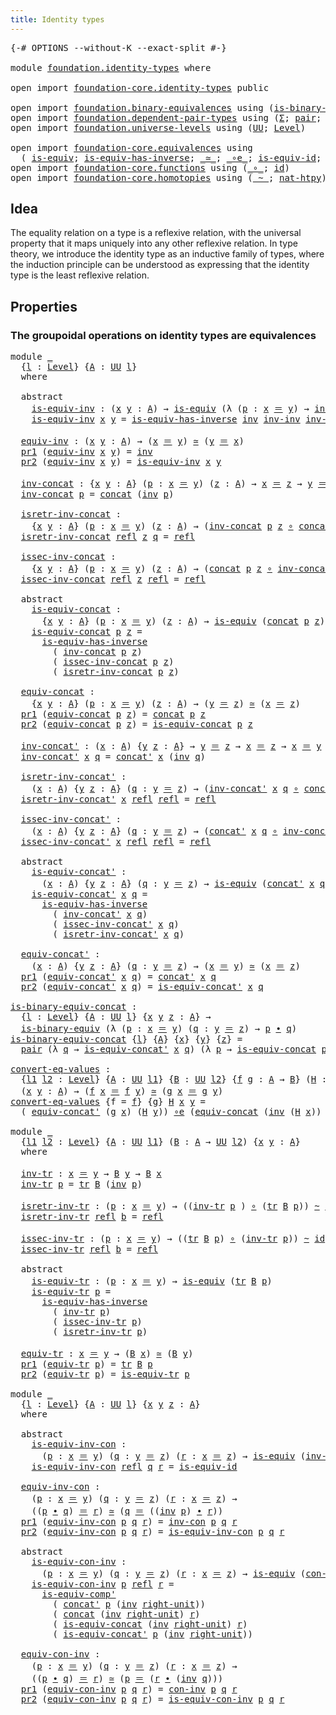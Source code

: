 ```yaml
---
title: Identity types
---
```


<pre class="Agda"><a id="40" class="Symbol">{-#</a> <a id="44" class="Keyword">OPTIONS</a> <a id="52" class="Pragma">--without-K</a> <a id="64" class="Pragma">--exact-split</a> <a id="78" class="Symbol">#-}</a>

<a id="83" class="Keyword">module</a> <a id="90" href="foundation.identity-types.html" class="Module">foundation.identity-types</a> <a id="116" class="Keyword">where</a>

<a id="123" class="Keyword">open</a> <a id="128" class="Keyword">import</a> <a id="135" href="foundation-core.identity-types.html" class="Module">foundation-core.identity-types</a> <a id="166" class="Keyword">public</a>

<a id="174" class="Keyword">open</a> <a id="179" class="Keyword">import</a> <a id="186" href="foundation.binary-equivalences.html" class="Module">foundation.binary-equivalences</a> <a id="217" class="Keyword">using</a> <a id="223" class="Symbol">(</a><a id="224" href="foundation.binary-equivalences.html#961" class="Function">is-binary-equiv</a><a id="239" class="Symbol">)</a>
<a id="241" class="Keyword">open</a> <a id="246" class="Keyword">import</a> <a id="253" href="foundation.dependent-pair-types.html" class="Module">foundation.dependent-pair-types</a> <a id="285" class="Keyword">using</a> <a id="291" class="Symbol">(</a><a id="292" href="foundation-core.dependent-pair-types.html#515" class="Record">Σ</a><a id="293" class="Symbol">;</a> <a id="295" href="foundation-core.dependent-pair-types.html#588" class="InductiveConstructor">pair</a><a id="299" class="Symbol">;</a> <a id="301" href="foundation-core.dependent-pair-types.html#605" class="Field">pr1</a><a id="304" class="Symbol">;</a> <a id="306" href="foundation-core.dependent-pair-types.html#617" class="Field">pr2</a><a id="309" class="Symbol">)</a>
<a id="311" class="Keyword">open</a> <a id="316" class="Keyword">import</a> <a id="323" href="foundation.universe-levels.html" class="Module">foundation.universe-levels</a> <a id="350" class="Keyword">using</a> <a id="356" class="Symbol">(</a><a id="357" href="foundation-core.universe-levels.html#235" class="Primitive">UU</a><a id="359" class="Symbol">;</a> <a id="361" href="Agda.Primitive.html#597" class="Postulate">Level</a><a id="366" class="Symbol">)</a>

<a id="369" class="Keyword">open</a> <a id="374" class="Keyword">import</a> <a id="381" href="foundation-core.equivalences.html" class="Module">foundation-core.equivalences</a> <a id="410" class="Keyword">using</a>
  <a id="418" class="Symbol">(</a> <a id="420" href="foundation-core.equivalences.html#1556" class="Function">is-equiv</a><a id="428" class="Symbol">;</a> <a id="430" href="foundation-core.equivalences.html#3013" class="Function">is-equiv-has-inverse</a><a id="450" class="Symbol">;</a> <a id="452" href="foundation-core.equivalences.html#1621" class="Function Operator">_≃_</a><a id="455" class="Symbol">;</a> <a id="457" href="foundation-core.equivalences.html#7869" class="Function Operator">_∘e_</a><a id="461" class="Symbol">;</a> <a id="463" href="foundation-core.equivalences.html#2323" class="Function">is-equiv-id</a><a id="474" class="Symbol">;</a> <a id="476" href="foundation-core.equivalences.html#7542" class="Function">is-equiv-comp&#39;</a><a id="490" class="Symbol">)</a>
<a id="492" class="Keyword">open</a> <a id="497" class="Keyword">import</a> <a id="504" href="foundation-core.functions.html" class="Module">foundation-core.functions</a> <a id="530" class="Keyword">using</a> <a id="536" class="Symbol">(</a><a id="537" href="foundation-core.functions.html#420" class="Function Operator">_∘_</a><a id="540" class="Symbol">;</a> <a id="542" href="foundation-core.functions.html#322" class="Function">id</a><a id="544" class="Symbol">)</a>
<a id="546" class="Keyword">open</a> <a id="551" class="Keyword">import</a> <a id="558" href="foundation-core.homotopies.html" class="Module">foundation-core.homotopies</a> <a id="585" class="Keyword">using</a> <a id="591" class="Symbol">(</a><a id="592" href="foundation-core.homotopies.html#1249" class="Function Operator">_~_</a><a id="595" class="Symbol">;</a> <a id="597" href="foundation-core.homotopies.html#4166" class="Function">nat-htpy</a><a id="605" class="Symbol">)</a>
</pre>
## Idea

The equality relation on a type is a reflexive relation, with the universal property that it maps uniquely into any other reflexive relation. In type theory, we introduce the identity type as an inductive family of types, where the induction principle can be understood as expressing that the identity type is the least reflexive relation.

## Properties

### The groupoidal operations on identity types are equivalences

<pre class="Agda"><a id="1051" class="Keyword">module</a> <a id="1058" href="foundation.identity-types.html#1058" class="Module">_</a>
  <a id="1062" class="Symbol">{</a><a id="1063" href="foundation.identity-types.html#1063" class="Bound">l</a> <a id="1065" class="Symbol">:</a> <a id="1067" href="Agda.Primitive.html#597" class="Postulate">Level</a><a id="1072" class="Symbol">}</a> <a id="1074" class="Symbol">{</a><a id="1075" href="foundation.identity-types.html#1075" class="Bound">A</a> <a id="1077" class="Symbol">:</a> <a id="1079" href="foundation-core.universe-levels.html#235" class="Primitive">UU</a> <a id="1082" href="foundation.identity-types.html#1063" class="Bound">l</a><a id="1083" class="Symbol">}</a>
  <a id="1087" class="Keyword">where</a>
  
  <a id="1098" class="Keyword">abstract</a>
    <a id="1111" href="foundation.identity-types.html#1111" class="Function">is-equiv-inv</a> <a id="1124" class="Symbol">:</a> <a id="1126" class="Symbol">(</a><a id="1127" href="foundation.identity-types.html#1127" class="Bound">x</a> <a id="1129" href="foundation.identity-types.html#1129" class="Bound">y</a> <a id="1131" class="Symbol">:</a> <a id="1133" href="foundation.identity-types.html#1075" class="Bound">A</a><a id="1134" class="Symbol">)</a> <a id="1136" class="Symbol">→</a> <a id="1138" href="foundation-core.equivalences.html#1556" class="Function">is-equiv</a> <a id="1147" class="Symbol">(λ</a> <a id="1150" class="Symbol">(</a><a id="1151" href="foundation.identity-types.html#1151" class="Bound">p</a> <a id="1153" class="Symbol">:</a> <a id="1155" href="foundation.identity-types.html#1127" class="Bound">x</a> <a id="1157" href="foundation-core.identity-types.html#1865" class="Function Operator">＝</a> <a id="1159" href="foundation.identity-types.html#1129" class="Bound">y</a><a id="1160" class="Symbol">)</a> <a id="1162" class="Symbol">→</a> <a id="1164" href="foundation-core.identity-types.html#2729" class="Function">inv</a> <a id="1168" href="foundation.identity-types.html#1151" class="Bound">p</a><a id="1169" class="Symbol">)</a>
    <a id="1175" href="foundation.identity-types.html#1111" class="Function">is-equiv-inv</a> <a id="1188" href="foundation.identity-types.html#1188" class="Bound">x</a> <a id="1190" href="foundation.identity-types.html#1190" class="Bound">y</a> <a id="1192" class="Symbol">=</a> <a id="1194" href="foundation-core.equivalences.html#3013" class="Function">is-equiv-has-inverse</a> <a id="1215" href="foundation-core.identity-types.html#2729" class="Function">inv</a> <a id="1219" href="foundation-core.identity-types.html#3332" class="Function">inv-inv</a> <a id="1227" href="foundation-core.identity-types.html#3332" class="Function">inv-inv</a>

  <a id="1238" href="foundation.identity-types.html#1238" class="Function">equiv-inv</a> <a id="1248" class="Symbol">:</a> <a id="1250" class="Symbol">(</a><a id="1251" href="foundation.identity-types.html#1251" class="Bound">x</a> <a id="1253" href="foundation.identity-types.html#1253" class="Bound">y</a> <a id="1255" class="Symbol">:</a> <a id="1257" href="foundation.identity-types.html#1075" class="Bound">A</a><a id="1258" class="Symbol">)</a> <a id="1260" class="Symbol">→</a> <a id="1262" class="Symbol">(</a><a id="1263" href="foundation.identity-types.html#1251" class="Bound">x</a> <a id="1265" href="foundation-core.identity-types.html#1865" class="Function Operator">＝</a> <a id="1267" href="foundation.identity-types.html#1253" class="Bound">y</a><a id="1268" class="Symbol">)</a> <a id="1270" href="foundation-core.equivalences.html#1621" class="Function Operator">≃</a> <a id="1272" class="Symbol">(</a><a id="1273" href="foundation.identity-types.html#1253" class="Bound">y</a> <a id="1275" href="foundation-core.identity-types.html#1865" class="Function Operator">＝</a> <a id="1277" href="foundation.identity-types.html#1251" class="Bound">x</a><a id="1278" class="Symbol">)</a>
  <a id="1282" href="foundation-core.dependent-pair-types.html#605" class="Field">pr1</a> <a id="1286" class="Symbol">(</a><a id="1287" href="foundation.identity-types.html#1238" class="Function">equiv-inv</a> <a id="1297" href="foundation.identity-types.html#1297" class="Bound">x</a> <a id="1299" href="foundation.identity-types.html#1299" class="Bound">y</a><a id="1300" class="Symbol">)</a> <a id="1302" class="Symbol">=</a> <a id="1304" href="foundation-core.identity-types.html#2729" class="Function">inv</a>
  <a id="1310" href="foundation-core.dependent-pair-types.html#617" class="Field">pr2</a> <a id="1314" class="Symbol">(</a><a id="1315" href="foundation.identity-types.html#1238" class="Function">equiv-inv</a> <a id="1325" href="foundation.identity-types.html#1325" class="Bound">x</a> <a id="1327" href="foundation.identity-types.html#1327" class="Bound">y</a><a id="1328" class="Symbol">)</a> <a id="1330" class="Symbol">=</a> <a id="1332" href="foundation.identity-types.html#1111" class="Function">is-equiv-inv</a> <a id="1345" href="foundation.identity-types.html#1325" class="Bound">x</a> <a id="1347" href="foundation.identity-types.html#1327" class="Bound">y</a>

  <a id="1352" href="foundation.identity-types.html#1352" class="Function">inv-concat</a> <a id="1363" class="Symbol">:</a> <a id="1365" class="Symbol">{</a><a id="1366" href="foundation.identity-types.html#1366" class="Bound">x</a> <a id="1368" href="foundation.identity-types.html#1368" class="Bound">y</a> <a id="1370" class="Symbol">:</a> <a id="1372" href="foundation.identity-types.html#1075" class="Bound">A</a><a id="1373" class="Symbol">}</a> <a id="1375" class="Symbol">(</a><a id="1376" href="foundation.identity-types.html#1376" class="Bound">p</a> <a id="1378" class="Symbol">:</a> <a id="1380" href="foundation.identity-types.html#1366" class="Bound">x</a> <a id="1382" href="foundation-core.identity-types.html#1865" class="Function Operator">＝</a> <a id="1384" href="foundation.identity-types.html#1368" class="Bound">y</a><a id="1385" class="Symbol">)</a> <a id="1387" class="Symbol">(</a><a id="1388" href="foundation.identity-types.html#1388" class="Bound">z</a> <a id="1390" class="Symbol">:</a> <a id="1392" href="foundation.identity-types.html#1075" class="Bound">A</a><a id="1393" class="Symbol">)</a> <a id="1395" class="Symbol">→</a> <a id="1397" href="foundation.identity-types.html#1366" class="Bound">x</a> <a id="1399" href="foundation-core.identity-types.html#1865" class="Function Operator">＝</a> <a id="1401" href="foundation.identity-types.html#1388" class="Bound">z</a> <a id="1403" class="Symbol">→</a> <a id="1405" href="foundation.identity-types.html#1368" class="Bound">y</a> <a id="1407" href="foundation-core.identity-types.html#1865" class="Function Operator">＝</a> <a id="1409" href="foundation.identity-types.html#1388" class="Bound">z</a>
  <a id="1413" href="foundation.identity-types.html#1352" class="Function">inv-concat</a> <a id="1424" href="foundation.identity-types.html#1424" class="Bound">p</a> <a id="1426" class="Symbol">=</a> <a id="1428" href="foundation-core.identity-types.html#2485" class="Function">concat</a> <a id="1435" class="Symbol">(</a><a id="1436" href="foundation-core.identity-types.html#2729" class="Function">inv</a> <a id="1440" href="foundation.identity-types.html#1424" class="Bound">p</a><a id="1441" class="Symbol">)</a>

  <a id="1446" href="foundation.identity-types.html#1446" class="Function">isretr-inv-concat</a> <a id="1464" class="Symbol">:</a>
    <a id="1470" class="Symbol">{</a><a id="1471" href="foundation.identity-types.html#1471" class="Bound">x</a> <a id="1473" href="foundation.identity-types.html#1473" class="Bound">y</a> <a id="1475" class="Symbol">:</a> <a id="1477" href="foundation.identity-types.html#1075" class="Bound">A</a><a id="1478" class="Symbol">}</a> <a id="1480" class="Symbol">(</a><a id="1481" href="foundation.identity-types.html#1481" class="Bound">p</a> <a id="1483" class="Symbol">:</a> <a id="1485" href="foundation.identity-types.html#1471" class="Bound">x</a> <a id="1487" href="foundation-core.identity-types.html#1865" class="Function Operator">＝</a> <a id="1489" href="foundation.identity-types.html#1473" class="Bound">y</a><a id="1490" class="Symbol">)</a> <a id="1492" class="Symbol">(</a><a id="1493" href="foundation.identity-types.html#1493" class="Bound">z</a> <a id="1495" class="Symbol">:</a> <a id="1497" href="foundation.identity-types.html#1075" class="Bound">A</a><a id="1498" class="Symbol">)</a> <a id="1500" class="Symbol">→</a> <a id="1502" class="Symbol">(</a><a id="1503" href="foundation.identity-types.html#1352" class="Function">inv-concat</a> <a id="1514" href="foundation.identity-types.html#1481" class="Bound">p</a> <a id="1516" href="foundation.identity-types.html#1493" class="Bound">z</a> <a id="1518" href="foundation-core.functions.html#420" class="Function Operator">∘</a> <a id="1520" href="foundation-core.identity-types.html#2485" class="Function">concat</a> <a id="1527" href="foundation.identity-types.html#1481" class="Bound">p</a> <a id="1529" href="foundation.identity-types.html#1493" class="Bound">z</a><a id="1530" class="Symbol">)</a> <a id="1532" href="foundation-core.homotopies.html#1249" class="Function Operator">~</a> <a id="1534" href="foundation-core.functions.html#322" class="Function">id</a>
  <a id="1539" href="foundation.identity-types.html#1446" class="Function">isretr-inv-concat</a> <a id="1557" href="foundation-core.identity-types.html#1820" class="InductiveConstructor">refl</a> <a id="1562" href="foundation.identity-types.html#1562" class="Bound">z</a> <a id="1564" href="foundation.identity-types.html#1564" class="Bound">q</a> <a id="1566" class="Symbol">=</a> <a id="1568" href="foundation-core.identity-types.html#1820" class="InductiveConstructor">refl</a>

  <a id="1576" href="foundation.identity-types.html#1576" class="Function">issec-inv-concat</a> <a id="1593" class="Symbol">:</a>
    <a id="1599" class="Symbol">{</a><a id="1600" href="foundation.identity-types.html#1600" class="Bound">x</a> <a id="1602" href="foundation.identity-types.html#1602" class="Bound">y</a> <a id="1604" class="Symbol">:</a> <a id="1606" href="foundation.identity-types.html#1075" class="Bound">A</a><a id="1607" class="Symbol">}</a> <a id="1609" class="Symbol">(</a><a id="1610" href="foundation.identity-types.html#1610" class="Bound">p</a> <a id="1612" class="Symbol">:</a> <a id="1614" href="foundation.identity-types.html#1600" class="Bound">x</a> <a id="1616" href="foundation-core.identity-types.html#1865" class="Function Operator">＝</a> <a id="1618" href="foundation.identity-types.html#1602" class="Bound">y</a><a id="1619" class="Symbol">)</a> <a id="1621" class="Symbol">(</a><a id="1622" href="foundation.identity-types.html#1622" class="Bound">z</a> <a id="1624" class="Symbol">:</a> <a id="1626" href="foundation.identity-types.html#1075" class="Bound">A</a><a id="1627" class="Symbol">)</a> <a id="1629" class="Symbol">→</a> <a id="1631" class="Symbol">(</a><a id="1632" href="foundation-core.identity-types.html#2485" class="Function">concat</a> <a id="1639" href="foundation.identity-types.html#1610" class="Bound">p</a> <a id="1641" href="foundation.identity-types.html#1622" class="Bound">z</a> <a id="1643" href="foundation-core.functions.html#420" class="Function Operator">∘</a> <a id="1645" href="foundation.identity-types.html#1352" class="Function">inv-concat</a> <a id="1656" href="foundation.identity-types.html#1610" class="Bound">p</a> <a id="1658" href="foundation.identity-types.html#1622" class="Bound">z</a><a id="1659" class="Symbol">)</a> <a id="1661" href="foundation-core.homotopies.html#1249" class="Function Operator">~</a> <a id="1663" href="foundation-core.functions.html#322" class="Function">id</a>
  <a id="1668" href="foundation.identity-types.html#1576" class="Function">issec-inv-concat</a> <a id="1685" href="foundation-core.identity-types.html#1820" class="InductiveConstructor">refl</a> <a id="1690" href="foundation.identity-types.html#1690" class="Bound">z</a> <a id="1692" href="foundation-core.identity-types.html#1820" class="InductiveConstructor">refl</a> <a id="1697" class="Symbol">=</a> <a id="1699" href="foundation-core.identity-types.html#1820" class="InductiveConstructor">refl</a>

  <a id="1707" class="Keyword">abstract</a>
    <a id="1720" href="foundation.identity-types.html#1720" class="Function">is-equiv-concat</a> <a id="1736" class="Symbol">:</a>
      <a id="1744" class="Symbol">{</a><a id="1745" href="foundation.identity-types.html#1745" class="Bound">x</a> <a id="1747" href="foundation.identity-types.html#1747" class="Bound">y</a> <a id="1749" class="Symbol">:</a> <a id="1751" href="foundation.identity-types.html#1075" class="Bound">A</a><a id="1752" class="Symbol">}</a> <a id="1754" class="Symbol">(</a><a id="1755" href="foundation.identity-types.html#1755" class="Bound">p</a> <a id="1757" class="Symbol">:</a> <a id="1759" href="foundation.identity-types.html#1745" class="Bound">x</a> <a id="1761" href="foundation-core.identity-types.html#1865" class="Function Operator">＝</a> <a id="1763" href="foundation.identity-types.html#1747" class="Bound">y</a><a id="1764" class="Symbol">)</a> <a id="1766" class="Symbol">(</a><a id="1767" href="foundation.identity-types.html#1767" class="Bound">z</a> <a id="1769" class="Symbol">:</a> <a id="1771" href="foundation.identity-types.html#1075" class="Bound">A</a><a id="1772" class="Symbol">)</a> <a id="1774" class="Symbol">→</a> <a id="1776" href="foundation-core.equivalences.html#1556" class="Function">is-equiv</a> <a id="1785" class="Symbol">(</a><a id="1786" href="foundation-core.identity-types.html#2485" class="Function">concat</a> <a id="1793" href="foundation.identity-types.html#1755" class="Bound">p</a> <a id="1795" href="foundation.identity-types.html#1767" class="Bound">z</a><a id="1796" class="Symbol">)</a>
    <a id="1802" href="foundation.identity-types.html#1720" class="Function">is-equiv-concat</a> <a id="1818" href="foundation.identity-types.html#1818" class="Bound">p</a> <a id="1820" href="foundation.identity-types.html#1820" class="Bound">z</a> <a id="1822" class="Symbol">=</a>
      <a id="1830" href="foundation-core.equivalences.html#3013" class="Function">is-equiv-has-inverse</a>
        <a id="1859" class="Symbol">(</a> <a id="1861" href="foundation.identity-types.html#1352" class="Function">inv-concat</a> <a id="1872" href="foundation.identity-types.html#1818" class="Bound">p</a> <a id="1874" href="foundation.identity-types.html#1820" class="Bound">z</a><a id="1875" class="Symbol">)</a>
        <a id="1885" class="Symbol">(</a> <a id="1887" href="foundation.identity-types.html#1576" class="Function">issec-inv-concat</a> <a id="1904" href="foundation.identity-types.html#1818" class="Bound">p</a> <a id="1906" href="foundation.identity-types.html#1820" class="Bound">z</a><a id="1907" class="Symbol">)</a>
        <a id="1917" class="Symbol">(</a> <a id="1919" href="foundation.identity-types.html#1446" class="Function">isretr-inv-concat</a> <a id="1937" href="foundation.identity-types.html#1818" class="Bound">p</a> <a id="1939" href="foundation.identity-types.html#1820" class="Bound">z</a><a id="1940" class="Symbol">)</a>

  <a id="1945" href="foundation.identity-types.html#1945" class="Function">equiv-concat</a> <a id="1958" class="Symbol">:</a>
    <a id="1964" class="Symbol">{</a><a id="1965" href="foundation.identity-types.html#1965" class="Bound">x</a> <a id="1967" href="foundation.identity-types.html#1967" class="Bound">y</a> <a id="1969" class="Symbol">:</a> <a id="1971" href="foundation.identity-types.html#1075" class="Bound">A</a><a id="1972" class="Symbol">}</a> <a id="1974" class="Symbol">(</a><a id="1975" href="foundation.identity-types.html#1975" class="Bound">p</a> <a id="1977" class="Symbol">:</a> <a id="1979" href="foundation.identity-types.html#1965" class="Bound">x</a> <a id="1981" href="foundation-core.identity-types.html#1865" class="Function Operator">＝</a> <a id="1983" href="foundation.identity-types.html#1967" class="Bound">y</a><a id="1984" class="Symbol">)</a> <a id="1986" class="Symbol">(</a><a id="1987" href="foundation.identity-types.html#1987" class="Bound">z</a> <a id="1989" class="Symbol">:</a> <a id="1991" href="foundation.identity-types.html#1075" class="Bound">A</a><a id="1992" class="Symbol">)</a> <a id="1994" class="Symbol">→</a> <a id="1996" class="Symbol">(</a><a id="1997" href="foundation.identity-types.html#1967" class="Bound">y</a> <a id="1999" href="foundation-core.identity-types.html#1865" class="Function Operator">＝</a> <a id="2001" href="foundation.identity-types.html#1987" class="Bound">z</a><a id="2002" class="Symbol">)</a> <a id="2004" href="foundation-core.equivalences.html#1621" class="Function Operator">≃</a> <a id="2006" class="Symbol">(</a><a id="2007" href="foundation.identity-types.html#1965" class="Bound">x</a> <a id="2009" href="foundation-core.identity-types.html#1865" class="Function Operator">＝</a> <a id="2011" href="foundation.identity-types.html#1987" class="Bound">z</a><a id="2012" class="Symbol">)</a>
  <a id="2016" href="foundation-core.dependent-pair-types.html#605" class="Field">pr1</a> <a id="2020" class="Symbol">(</a><a id="2021" href="foundation.identity-types.html#1945" class="Function">equiv-concat</a> <a id="2034" href="foundation.identity-types.html#2034" class="Bound">p</a> <a id="2036" href="foundation.identity-types.html#2036" class="Bound">z</a><a id="2037" class="Symbol">)</a> <a id="2039" class="Symbol">=</a> <a id="2041" href="foundation-core.identity-types.html#2485" class="Function">concat</a> <a id="2048" href="foundation.identity-types.html#2034" class="Bound">p</a> <a id="2050" href="foundation.identity-types.html#2036" class="Bound">z</a>
  <a id="2054" href="foundation-core.dependent-pair-types.html#617" class="Field">pr2</a> <a id="2058" class="Symbol">(</a><a id="2059" href="foundation.identity-types.html#1945" class="Function">equiv-concat</a> <a id="2072" href="foundation.identity-types.html#2072" class="Bound">p</a> <a id="2074" href="foundation.identity-types.html#2074" class="Bound">z</a><a id="2075" class="Symbol">)</a> <a id="2077" class="Symbol">=</a> <a id="2079" href="foundation.identity-types.html#1720" class="Function">is-equiv-concat</a> <a id="2095" href="foundation.identity-types.html#2072" class="Bound">p</a> <a id="2097" href="foundation.identity-types.html#2074" class="Bound">z</a>
  
  <a id="2104" href="foundation.identity-types.html#2104" class="Function">inv-concat&#39;</a> <a id="2116" class="Symbol">:</a> <a id="2118" class="Symbol">(</a><a id="2119" href="foundation.identity-types.html#2119" class="Bound">x</a> <a id="2121" class="Symbol">:</a> <a id="2123" href="foundation.identity-types.html#1075" class="Bound">A</a><a id="2124" class="Symbol">)</a> <a id="2126" class="Symbol">{</a><a id="2127" href="foundation.identity-types.html#2127" class="Bound">y</a> <a id="2129" href="foundation.identity-types.html#2129" class="Bound">z</a> <a id="2131" class="Symbol">:</a> <a id="2133" href="foundation.identity-types.html#1075" class="Bound">A</a><a id="2134" class="Symbol">}</a> <a id="2136" class="Symbol">→</a> <a id="2138" href="foundation.identity-types.html#2127" class="Bound">y</a> <a id="2140" href="foundation-core.identity-types.html#1865" class="Function Operator">＝</a> <a id="2142" href="foundation.identity-types.html#2129" class="Bound">z</a> <a id="2144" class="Symbol">→</a> <a id="2146" href="foundation.identity-types.html#2119" class="Bound">x</a> <a id="2148" href="foundation-core.identity-types.html#1865" class="Function Operator">＝</a> <a id="2150" href="foundation.identity-types.html#2129" class="Bound">z</a> <a id="2152" class="Symbol">→</a> <a id="2154" href="foundation.identity-types.html#2119" class="Bound">x</a> <a id="2156" href="foundation-core.identity-types.html#1865" class="Function Operator">＝</a> <a id="2158" href="foundation.identity-types.html#2127" class="Bound">y</a>
  <a id="2162" href="foundation.identity-types.html#2104" class="Function">inv-concat&#39;</a> <a id="2174" href="foundation.identity-types.html#2174" class="Bound">x</a> <a id="2176" href="foundation.identity-types.html#2176" class="Bound">q</a> <a id="2178" class="Symbol">=</a> <a id="2180" href="foundation-core.identity-types.html#2564" class="Function">concat&#39;</a> <a id="2188" href="foundation.identity-types.html#2174" class="Bound">x</a> <a id="2190" class="Symbol">(</a><a id="2191" href="foundation-core.identity-types.html#2729" class="Function">inv</a> <a id="2195" href="foundation.identity-types.html#2176" class="Bound">q</a><a id="2196" class="Symbol">)</a>

  <a id="2201" href="foundation.identity-types.html#2201" class="Function">isretr-inv-concat&#39;</a> <a id="2220" class="Symbol">:</a>
    <a id="2226" class="Symbol">(</a><a id="2227" href="foundation.identity-types.html#2227" class="Bound">x</a> <a id="2229" class="Symbol">:</a> <a id="2231" href="foundation.identity-types.html#1075" class="Bound">A</a><a id="2232" class="Symbol">)</a> <a id="2234" class="Symbol">{</a><a id="2235" href="foundation.identity-types.html#2235" class="Bound">y</a> <a id="2237" href="foundation.identity-types.html#2237" class="Bound">z</a> <a id="2239" class="Symbol">:</a> <a id="2241" href="foundation.identity-types.html#1075" class="Bound">A</a><a id="2242" class="Symbol">}</a> <a id="2244" class="Symbol">(</a><a id="2245" href="foundation.identity-types.html#2245" class="Bound">q</a> <a id="2247" class="Symbol">:</a> <a id="2249" href="foundation.identity-types.html#2235" class="Bound">y</a> <a id="2251" href="foundation-core.identity-types.html#1865" class="Function Operator">＝</a> <a id="2253" href="foundation.identity-types.html#2237" class="Bound">z</a><a id="2254" class="Symbol">)</a> <a id="2256" class="Symbol">→</a> <a id="2258" class="Symbol">(</a><a id="2259" href="foundation.identity-types.html#2104" class="Function">inv-concat&#39;</a> <a id="2271" href="foundation.identity-types.html#2227" class="Bound">x</a> <a id="2273" href="foundation.identity-types.html#2245" class="Bound">q</a> <a id="2275" href="foundation-core.functions.html#420" class="Function Operator">∘</a> <a id="2277" href="foundation-core.identity-types.html#2564" class="Function">concat&#39;</a> <a id="2285" href="foundation.identity-types.html#2227" class="Bound">x</a> <a id="2287" href="foundation.identity-types.html#2245" class="Bound">q</a><a id="2288" class="Symbol">)</a> <a id="2290" href="foundation-core.homotopies.html#1249" class="Function Operator">~</a> <a id="2292" href="foundation-core.functions.html#322" class="Function">id</a>
  <a id="2297" href="foundation.identity-types.html#2201" class="Function">isretr-inv-concat&#39;</a> <a id="2316" href="foundation.identity-types.html#2316" class="Bound">x</a> <a id="2318" href="foundation-core.identity-types.html#1820" class="InductiveConstructor">refl</a> <a id="2323" href="foundation-core.identity-types.html#1820" class="InductiveConstructor">refl</a> <a id="2328" class="Symbol">=</a> <a id="2330" href="foundation-core.identity-types.html#1820" class="InductiveConstructor">refl</a>

  <a id="2338" href="foundation.identity-types.html#2338" class="Function">issec-inv-concat&#39;</a> <a id="2356" class="Symbol">:</a>
    <a id="2362" class="Symbol">(</a><a id="2363" href="foundation.identity-types.html#2363" class="Bound">x</a> <a id="2365" class="Symbol">:</a> <a id="2367" href="foundation.identity-types.html#1075" class="Bound">A</a><a id="2368" class="Symbol">)</a> <a id="2370" class="Symbol">{</a><a id="2371" href="foundation.identity-types.html#2371" class="Bound">y</a> <a id="2373" href="foundation.identity-types.html#2373" class="Bound">z</a> <a id="2375" class="Symbol">:</a> <a id="2377" href="foundation.identity-types.html#1075" class="Bound">A</a><a id="2378" class="Symbol">}</a> <a id="2380" class="Symbol">(</a><a id="2381" href="foundation.identity-types.html#2381" class="Bound">q</a> <a id="2383" class="Symbol">:</a> <a id="2385" href="foundation.identity-types.html#2371" class="Bound">y</a> <a id="2387" href="foundation-core.identity-types.html#1865" class="Function Operator">＝</a> <a id="2389" href="foundation.identity-types.html#2373" class="Bound">z</a><a id="2390" class="Symbol">)</a> <a id="2392" class="Symbol">→</a> <a id="2394" class="Symbol">(</a><a id="2395" href="foundation-core.identity-types.html#2564" class="Function">concat&#39;</a> <a id="2403" href="foundation.identity-types.html#2363" class="Bound">x</a> <a id="2405" href="foundation.identity-types.html#2381" class="Bound">q</a> <a id="2407" href="foundation-core.functions.html#420" class="Function Operator">∘</a> <a id="2409" href="foundation.identity-types.html#2104" class="Function">inv-concat&#39;</a> <a id="2421" href="foundation.identity-types.html#2363" class="Bound">x</a> <a id="2423" href="foundation.identity-types.html#2381" class="Bound">q</a><a id="2424" class="Symbol">)</a> <a id="2426" href="foundation-core.homotopies.html#1249" class="Function Operator">~</a> <a id="2428" href="foundation-core.functions.html#322" class="Function">id</a>
  <a id="2433" href="foundation.identity-types.html#2338" class="Function">issec-inv-concat&#39;</a> <a id="2451" href="foundation.identity-types.html#2451" class="Bound">x</a> <a id="2453" href="foundation-core.identity-types.html#1820" class="InductiveConstructor">refl</a> <a id="2458" href="foundation-core.identity-types.html#1820" class="InductiveConstructor">refl</a> <a id="2463" class="Symbol">=</a> <a id="2465" href="foundation-core.identity-types.html#1820" class="InductiveConstructor">refl</a>

  <a id="2473" class="Keyword">abstract</a>
    <a id="2486" href="foundation.identity-types.html#2486" class="Function">is-equiv-concat&#39;</a> <a id="2503" class="Symbol">:</a>
      <a id="2511" class="Symbol">(</a><a id="2512" href="foundation.identity-types.html#2512" class="Bound">x</a> <a id="2514" class="Symbol">:</a> <a id="2516" href="foundation.identity-types.html#1075" class="Bound">A</a><a id="2517" class="Symbol">)</a> <a id="2519" class="Symbol">{</a><a id="2520" href="foundation.identity-types.html#2520" class="Bound">y</a> <a id="2522" href="foundation.identity-types.html#2522" class="Bound">z</a> <a id="2524" class="Symbol">:</a> <a id="2526" href="foundation.identity-types.html#1075" class="Bound">A</a><a id="2527" class="Symbol">}</a> <a id="2529" class="Symbol">(</a><a id="2530" href="foundation.identity-types.html#2530" class="Bound">q</a> <a id="2532" class="Symbol">:</a> <a id="2534" href="foundation.identity-types.html#2520" class="Bound">y</a> <a id="2536" href="foundation-core.identity-types.html#1865" class="Function Operator">＝</a> <a id="2538" href="foundation.identity-types.html#2522" class="Bound">z</a><a id="2539" class="Symbol">)</a> <a id="2541" class="Symbol">→</a> <a id="2543" href="foundation-core.equivalences.html#1556" class="Function">is-equiv</a> <a id="2552" class="Symbol">(</a><a id="2553" href="foundation-core.identity-types.html#2564" class="Function">concat&#39;</a> <a id="2561" href="foundation.identity-types.html#2512" class="Bound">x</a> <a id="2563" href="foundation.identity-types.html#2530" class="Bound">q</a><a id="2564" class="Symbol">)</a>
    <a id="2570" href="foundation.identity-types.html#2486" class="Function">is-equiv-concat&#39;</a> <a id="2587" href="foundation.identity-types.html#2587" class="Bound">x</a> <a id="2589" href="foundation.identity-types.html#2589" class="Bound">q</a> <a id="2591" class="Symbol">=</a>
      <a id="2599" href="foundation-core.equivalences.html#3013" class="Function">is-equiv-has-inverse</a>
        <a id="2628" class="Symbol">(</a> <a id="2630" href="foundation.identity-types.html#2104" class="Function">inv-concat&#39;</a> <a id="2642" href="foundation.identity-types.html#2587" class="Bound">x</a> <a id="2644" href="foundation.identity-types.html#2589" class="Bound">q</a><a id="2645" class="Symbol">)</a>
        <a id="2655" class="Symbol">(</a> <a id="2657" href="foundation.identity-types.html#2338" class="Function">issec-inv-concat&#39;</a> <a id="2675" href="foundation.identity-types.html#2587" class="Bound">x</a> <a id="2677" href="foundation.identity-types.html#2589" class="Bound">q</a><a id="2678" class="Symbol">)</a>
        <a id="2688" class="Symbol">(</a> <a id="2690" href="foundation.identity-types.html#2201" class="Function">isretr-inv-concat&#39;</a> <a id="2709" href="foundation.identity-types.html#2587" class="Bound">x</a> <a id="2711" href="foundation.identity-types.html#2589" class="Bound">q</a><a id="2712" class="Symbol">)</a>
  
  <a id="2719" href="foundation.identity-types.html#2719" class="Function">equiv-concat&#39;</a> <a id="2733" class="Symbol">:</a>
    <a id="2739" class="Symbol">(</a><a id="2740" href="foundation.identity-types.html#2740" class="Bound">x</a> <a id="2742" class="Symbol">:</a> <a id="2744" href="foundation.identity-types.html#1075" class="Bound">A</a><a id="2745" class="Symbol">)</a> <a id="2747" class="Symbol">{</a><a id="2748" href="foundation.identity-types.html#2748" class="Bound">y</a> <a id="2750" href="foundation.identity-types.html#2750" class="Bound">z</a> <a id="2752" class="Symbol">:</a> <a id="2754" href="foundation.identity-types.html#1075" class="Bound">A</a><a id="2755" class="Symbol">}</a> <a id="2757" class="Symbol">(</a><a id="2758" href="foundation.identity-types.html#2758" class="Bound">q</a> <a id="2760" class="Symbol">:</a> <a id="2762" href="foundation.identity-types.html#2748" class="Bound">y</a> <a id="2764" href="foundation-core.identity-types.html#1865" class="Function Operator">＝</a> <a id="2766" href="foundation.identity-types.html#2750" class="Bound">z</a><a id="2767" class="Symbol">)</a> <a id="2769" class="Symbol">→</a> <a id="2771" class="Symbol">(</a><a id="2772" href="foundation.identity-types.html#2740" class="Bound">x</a> <a id="2774" href="foundation-core.identity-types.html#1865" class="Function Operator">＝</a> <a id="2776" href="foundation.identity-types.html#2748" class="Bound">y</a><a id="2777" class="Symbol">)</a> <a id="2779" href="foundation-core.equivalences.html#1621" class="Function Operator">≃</a> <a id="2781" class="Symbol">(</a><a id="2782" href="foundation.identity-types.html#2740" class="Bound">x</a> <a id="2784" href="foundation-core.identity-types.html#1865" class="Function Operator">＝</a> <a id="2786" href="foundation.identity-types.html#2750" class="Bound">z</a><a id="2787" class="Symbol">)</a>
  <a id="2791" href="foundation-core.dependent-pair-types.html#605" class="Field">pr1</a> <a id="2795" class="Symbol">(</a><a id="2796" href="foundation.identity-types.html#2719" class="Function">equiv-concat&#39;</a> <a id="2810" href="foundation.identity-types.html#2810" class="Bound">x</a> <a id="2812" href="foundation.identity-types.html#2812" class="Bound">q</a><a id="2813" class="Symbol">)</a> <a id="2815" class="Symbol">=</a> <a id="2817" href="foundation-core.identity-types.html#2564" class="Function">concat&#39;</a> <a id="2825" href="foundation.identity-types.html#2810" class="Bound">x</a> <a id="2827" href="foundation.identity-types.html#2812" class="Bound">q</a>
  <a id="2831" href="foundation-core.dependent-pair-types.html#617" class="Field">pr2</a> <a id="2835" class="Symbol">(</a><a id="2836" href="foundation.identity-types.html#2719" class="Function">equiv-concat&#39;</a> <a id="2850" href="foundation.identity-types.html#2850" class="Bound">x</a> <a id="2852" href="foundation.identity-types.html#2852" class="Bound">q</a><a id="2853" class="Symbol">)</a> <a id="2855" class="Symbol">=</a> <a id="2857" href="foundation.identity-types.html#2486" class="Function">is-equiv-concat&#39;</a> <a id="2874" href="foundation.identity-types.html#2850" class="Bound">x</a> <a id="2876" href="foundation.identity-types.html#2852" class="Bound">q</a>

<a id="is-binary-equiv-concat"></a><a id="2879" href="foundation.identity-types.html#2879" class="Function">is-binary-equiv-concat</a> <a id="2902" class="Symbol">:</a>
  <a id="2906" class="Symbol">{</a><a id="2907" href="foundation.identity-types.html#2907" class="Bound">l</a> <a id="2909" class="Symbol">:</a> <a id="2911" href="Agda.Primitive.html#597" class="Postulate">Level</a><a id="2916" class="Symbol">}</a> <a id="2918" class="Symbol">{</a><a id="2919" href="foundation.identity-types.html#2919" class="Bound">A</a> <a id="2921" class="Symbol">:</a> <a id="2923" href="foundation-core.universe-levels.html#235" class="Primitive">UU</a> <a id="2926" href="foundation.identity-types.html#2907" class="Bound">l</a><a id="2927" class="Symbol">}</a> <a id="2929" class="Symbol">{</a><a id="2930" href="foundation.identity-types.html#2930" class="Bound">x</a> <a id="2932" href="foundation.identity-types.html#2932" class="Bound">y</a> <a id="2934" href="foundation.identity-types.html#2934" class="Bound">z</a> <a id="2936" class="Symbol">:</a> <a id="2938" href="foundation.identity-types.html#2919" class="Bound">A</a><a id="2939" class="Symbol">}</a> <a id="2941" class="Symbol">→</a>
  <a id="2945" href="foundation.binary-equivalences.html#961" class="Function">is-binary-equiv</a> <a id="2961" class="Symbol">(λ</a> <a id="2964" class="Symbol">(</a><a id="2965" href="foundation.identity-types.html#2965" class="Bound">p</a> <a id="2967" class="Symbol">:</a> <a id="2969" href="foundation.identity-types.html#2930" class="Bound">x</a> <a id="2971" href="foundation-core.identity-types.html#1865" class="Function Operator">＝</a> <a id="2973" href="foundation.identity-types.html#2932" class="Bound">y</a><a id="2974" class="Symbol">)</a> <a id="2976" class="Symbol">(</a><a id="2977" href="foundation.identity-types.html#2977" class="Bound">q</a> <a id="2979" class="Symbol">:</a> <a id="2981" href="foundation.identity-types.html#2932" class="Bound">y</a> <a id="2983" href="foundation-core.identity-types.html#1865" class="Function Operator">＝</a> <a id="2985" href="foundation.identity-types.html#2934" class="Bound">z</a><a id="2986" class="Symbol">)</a> <a id="2988" class="Symbol">→</a> <a id="2990" href="foundation.identity-types.html#2965" class="Bound">p</a> <a id="2992" href="foundation-core.identity-types.html#2425" class="Function Operator">∙</a> <a id="2994" href="foundation.identity-types.html#2977" class="Bound">q</a><a id="2995" class="Symbol">)</a>
<a id="2997" href="foundation.identity-types.html#2879" class="Function">is-binary-equiv-concat</a> <a id="3020" class="Symbol">{</a><a id="3021" href="foundation.identity-types.html#3021" class="Bound">l</a><a id="3022" class="Symbol">}</a> <a id="3024" class="Symbol">{</a><a id="3025" href="foundation.identity-types.html#3025" class="Bound">A</a><a id="3026" class="Symbol">}</a> <a id="3028" class="Symbol">{</a><a id="3029" href="foundation.identity-types.html#3029" class="Bound">x</a><a id="3030" class="Symbol">}</a> <a id="3032" class="Symbol">{</a><a id="3033" href="foundation.identity-types.html#3033" class="Bound">y</a><a id="3034" class="Symbol">}</a> <a id="3036" class="Symbol">{</a><a id="3037" href="foundation.identity-types.html#3037" class="Bound">z</a><a id="3038" class="Symbol">}</a> <a id="3040" class="Symbol">=</a>
  <a id="3044" href="foundation-core.dependent-pair-types.html#588" class="InductiveConstructor">pair</a> <a id="3049" class="Symbol">(λ</a> <a id="3052" href="foundation.identity-types.html#3052" class="Bound">q</a> <a id="3054" class="Symbol">→</a> <a id="3056" href="foundation.identity-types.html#2486" class="Function">is-equiv-concat&#39;</a> <a id="3073" href="foundation.identity-types.html#3029" class="Bound">x</a> <a id="3075" href="foundation.identity-types.html#3052" class="Bound">q</a><a id="3076" class="Symbol">)</a> <a id="3078" class="Symbol">(λ</a> <a id="3081" href="foundation.identity-types.html#3081" class="Bound">p</a> <a id="3083" class="Symbol">→</a> <a id="3085" href="foundation.identity-types.html#1720" class="Function">is-equiv-concat</a> <a id="3101" href="foundation.identity-types.html#3081" class="Bound">p</a> <a id="3103" href="foundation.identity-types.html#3037" class="Bound">z</a><a id="3104" class="Symbol">)</a>

<a id="convert-eq-values"></a><a id="3107" href="foundation.identity-types.html#3107" class="Function">convert-eq-values</a> <a id="3125" class="Symbol">:</a>
  <a id="3129" class="Symbol">{</a><a id="3130" href="foundation.identity-types.html#3130" class="Bound">l1</a> <a id="3133" href="foundation.identity-types.html#3133" class="Bound">l2</a> <a id="3136" class="Symbol">:</a> <a id="3138" href="Agda.Primitive.html#597" class="Postulate">Level</a><a id="3143" class="Symbol">}</a> <a id="3145" class="Symbol">{</a><a id="3146" href="foundation.identity-types.html#3146" class="Bound">A</a> <a id="3148" class="Symbol">:</a> <a id="3150" href="foundation-core.universe-levels.html#235" class="Primitive">UU</a> <a id="3153" href="foundation.identity-types.html#3130" class="Bound">l1</a><a id="3155" class="Symbol">}</a> <a id="3157" class="Symbol">{</a><a id="3158" href="foundation.identity-types.html#3158" class="Bound">B</a> <a id="3160" class="Symbol">:</a> <a id="3162" href="foundation-core.universe-levels.html#235" class="Primitive">UU</a> <a id="3165" href="foundation.identity-types.html#3133" class="Bound">l2</a><a id="3167" class="Symbol">}</a> <a id="3169" class="Symbol">{</a><a id="3170" href="foundation.identity-types.html#3170" class="Bound">f</a> <a id="3172" href="foundation.identity-types.html#3172" class="Bound">g</a> <a id="3174" class="Symbol">:</a> <a id="3176" href="foundation.identity-types.html#3146" class="Bound">A</a> <a id="3178" class="Symbol">→</a> <a id="3180" href="foundation.identity-types.html#3158" class="Bound">B</a><a id="3181" class="Symbol">}</a> <a id="3183" class="Symbol">(</a><a id="3184" href="foundation.identity-types.html#3184" class="Bound">H</a> <a id="3186" class="Symbol">:</a> <a id="3188" href="foundation.identity-types.html#3170" class="Bound">f</a> <a id="3190" href="foundation-core.homotopies.html#1249" class="Function Operator">~</a> <a id="3192" href="foundation.identity-types.html#3172" class="Bound">g</a><a id="3193" class="Symbol">)</a>
  <a id="3197" class="Symbol">(</a><a id="3198" href="foundation.identity-types.html#3198" class="Bound">x</a> <a id="3200" href="foundation.identity-types.html#3200" class="Bound">y</a> <a id="3202" class="Symbol">:</a> <a id="3204" href="foundation.identity-types.html#3146" class="Bound">A</a><a id="3205" class="Symbol">)</a> <a id="3207" class="Symbol">→</a> <a id="3209" class="Symbol">(</a><a id="3210" href="foundation.identity-types.html#3170" class="Bound">f</a> <a id="3212" href="foundation.identity-types.html#3198" class="Bound">x</a> <a id="3214" href="foundation-core.identity-types.html#1865" class="Function Operator">＝</a> <a id="3216" href="foundation.identity-types.html#3170" class="Bound">f</a> <a id="3218" href="foundation.identity-types.html#3200" class="Bound">y</a><a id="3219" class="Symbol">)</a> <a id="3221" href="foundation-core.equivalences.html#1621" class="Function Operator">≃</a> <a id="3223" class="Symbol">(</a><a id="3224" href="foundation.identity-types.html#3172" class="Bound">g</a> <a id="3226" href="foundation.identity-types.html#3198" class="Bound">x</a> <a id="3228" href="foundation-core.identity-types.html#1865" class="Function Operator">＝</a> <a id="3230" href="foundation.identity-types.html#3172" class="Bound">g</a> <a id="3232" href="foundation.identity-types.html#3200" class="Bound">y</a><a id="3233" class="Symbol">)</a>
<a id="3235" href="foundation.identity-types.html#3107" class="Function">convert-eq-values</a> <a id="3253" class="Symbol">{</a><a id="3254" class="Argument">f</a> <a id="3256" class="Symbol">=</a> <a id="3258" href="foundation.identity-types.html#3258" class="Bound">f</a><a id="3259" class="Symbol">}</a> <a id="3261" class="Symbol">{</a><a id="3262" href="foundation.identity-types.html#3262" class="Bound">g</a><a id="3263" class="Symbol">}</a> <a id="3265" href="foundation.identity-types.html#3265" class="Bound">H</a> <a id="3267" href="foundation.identity-types.html#3267" class="Bound">x</a> <a id="3269" href="foundation.identity-types.html#3269" class="Bound">y</a> <a id="3271" class="Symbol">=</a>
  <a id="3275" class="Symbol">(</a> <a id="3277" href="foundation.identity-types.html#2719" class="Function">equiv-concat&#39;</a> <a id="3291" class="Symbol">(</a><a id="3292" href="foundation.identity-types.html#3262" class="Bound">g</a> <a id="3294" href="foundation.identity-types.html#3267" class="Bound">x</a><a id="3295" class="Symbol">)</a> <a id="3297" class="Symbol">(</a><a id="3298" href="foundation.identity-types.html#3265" class="Bound">H</a> <a id="3300" href="foundation.identity-types.html#3269" class="Bound">y</a><a id="3301" class="Symbol">))</a> <a id="3304" href="foundation-core.equivalences.html#7869" class="Function Operator">∘e</a> <a id="3307" class="Symbol">(</a><a id="3308" href="foundation.identity-types.html#1945" class="Function">equiv-concat</a> <a id="3321" class="Symbol">(</a><a id="3322" href="foundation-core.identity-types.html#2729" class="Function">inv</a> <a id="3326" class="Symbol">(</a><a id="3327" href="foundation.identity-types.html#3265" class="Bound">H</a> <a id="3329" href="foundation.identity-types.html#3267" class="Bound">x</a><a id="3330" class="Symbol">))</a> <a id="3333" class="Symbol">(</a><a id="3334" href="foundation.identity-types.html#3258" class="Bound">f</a> <a id="3336" href="foundation.identity-types.html#3269" class="Bound">y</a><a id="3337" class="Symbol">))</a>

<a id="3341" class="Keyword">module</a> <a id="3348" href="foundation.identity-types.html#3348" class="Module">_</a>
  <a id="3352" class="Symbol">{</a><a id="3353" href="foundation.identity-types.html#3353" class="Bound">l1</a> <a id="3356" href="foundation.identity-types.html#3356" class="Bound">l2</a> <a id="3359" class="Symbol">:</a> <a id="3361" href="Agda.Primitive.html#597" class="Postulate">Level</a><a id="3366" class="Symbol">}</a> <a id="3368" class="Symbol">{</a><a id="3369" href="foundation.identity-types.html#3369" class="Bound">A</a> <a id="3371" class="Symbol">:</a> <a id="3373" href="foundation-core.universe-levels.html#235" class="Primitive">UU</a> <a id="3376" href="foundation.identity-types.html#3353" class="Bound">l1</a><a id="3378" class="Symbol">}</a> <a id="3380" class="Symbol">(</a><a id="3381" href="foundation.identity-types.html#3381" class="Bound">B</a> <a id="3383" class="Symbol">:</a> <a id="3385" href="foundation.identity-types.html#3369" class="Bound">A</a> <a id="3387" class="Symbol">→</a> <a id="3389" href="foundation-core.universe-levels.html#235" class="Primitive">UU</a> <a id="3392" href="foundation.identity-types.html#3356" class="Bound">l2</a><a id="3394" class="Symbol">)</a> <a id="3396" class="Symbol">{</a><a id="3397" href="foundation.identity-types.html#3397" class="Bound">x</a> <a id="3399" href="foundation.identity-types.html#3399" class="Bound">y</a> <a id="3401" class="Symbol">:</a> <a id="3403" href="foundation.identity-types.html#3369" class="Bound">A</a><a id="3404" class="Symbol">}</a>
  <a id="3408" class="Keyword">where</a>

  <a id="3417" href="foundation.identity-types.html#3417" class="Function">inv-tr</a> <a id="3424" class="Symbol">:</a> <a id="3426" href="foundation.identity-types.html#3397" class="Bound">x</a> <a id="3428" href="foundation-core.identity-types.html#1865" class="Function Operator">＝</a> <a id="3430" href="foundation.identity-types.html#3399" class="Bound">y</a> <a id="3432" class="Symbol">→</a> <a id="3434" href="foundation.identity-types.html#3381" class="Bound">B</a> <a id="3436" href="foundation.identity-types.html#3399" class="Bound">y</a> <a id="3438" class="Symbol">→</a> <a id="3440" href="foundation.identity-types.html#3381" class="Bound">B</a> <a id="3442" href="foundation.identity-types.html#3397" class="Bound">x</a>
  <a id="3446" href="foundation.identity-types.html#3417" class="Function">inv-tr</a> <a id="3453" href="foundation.identity-types.html#3453" class="Bound">p</a> <a id="3455" class="Symbol">=</a> <a id="3457" href="foundation-core.identity-types.html#5702" class="Function">tr</a> <a id="3460" href="foundation.identity-types.html#3381" class="Bound">B</a> <a id="3462" class="Symbol">(</a><a id="3463" href="foundation-core.identity-types.html#2729" class="Function">inv</a> <a id="3467" href="foundation.identity-types.html#3453" class="Bound">p</a><a id="3468" class="Symbol">)</a>

  <a id="3473" href="foundation.identity-types.html#3473" class="Function">isretr-inv-tr</a> <a id="3487" class="Symbol">:</a> <a id="3489" class="Symbol">(</a><a id="3490" href="foundation.identity-types.html#3490" class="Bound">p</a> <a id="3492" class="Symbol">:</a> <a id="3494" href="foundation.identity-types.html#3397" class="Bound">x</a> <a id="3496" href="foundation-core.identity-types.html#1865" class="Function Operator">＝</a> <a id="3498" href="foundation.identity-types.html#3399" class="Bound">y</a><a id="3499" class="Symbol">)</a> <a id="3501" class="Symbol">→</a> <a id="3503" class="Symbol">((</a><a id="3505" href="foundation.identity-types.html#3417" class="Function">inv-tr</a> <a id="3512" href="foundation.identity-types.html#3490" class="Bound">p</a> <a id="3514" class="Symbol">)</a> <a id="3516" href="foundation-core.functions.html#420" class="Function Operator">∘</a> <a id="3518" class="Symbol">(</a><a id="3519" href="foundation-core.identity-types.html#5702" class="Function">tr</a> <a id="3522" href="foundation.identity-types.html#3381" class="Bound">B</a> <a id="3524" href="foundation.identity-types.html#3490" class="Bound">p</a><a id="3525" class="Symbol">))</a> <a id="3528" href="foundation-core.homotopies.html#1249" class="Function Operator">~</a> <a id="3530" href="foundation-core.functions.html#322" class="Function">id</a>
  <a id="3535" href="foundation.identity-types.html#3473" class="Function">isretr-inv-tr</a> <a id="3549" href="foundation-core.identity-types.html#1820" class="InductiveConstructor">refl</a> <a id="3554" href="foundation.identity-types.html#3554" class="Bound">b</a> <a id="3556" class="Symbol">=</a> <a id="3558" href="foundation-core.identity-types.html#1820" class="InductiveConstructor">refl</a>

  <a id="3566" href="foundation.identity-types.html#3566" class="Function">issec-inv-tr</a> <a id="3579" class="Symbol">:</a> <a id="3581" class="Symbol">(</a><a id="3582" href="foundation.identity-types.html#3582" class="Bound">p</a> <a id="3584" class="Symbol">:</a> <a id="3586" href="foundation.identity-types.html#3397" class="Bound">x</a> <a id="3588" href="foundation-core.identity-types.html#1865" class="Function Operator">＝</a> <a id="3590" href="foundation.identity-types.html#3399" class="Bound">y</a><a id="3591" class="Symbol">)</a> <a id="3593" class="Symbol">→</a> <a id="3595" class="Symbol">((</a><a id="3597" href="foundation-core.identity-types.html#5702" class="Function">tr</a> <a id="3600" href="foundation.identity-types.html#3381" class="Bound">B</a> <a id="3602" href="foundation.identity-types.html#3582" class="Bound">p</a><a id="3603" class="Symbol">)</a> <a id="3605" href="foundation-core.functions.html#420" class="Function Operator">∘</a> <a id="3607" class="Symbol">(</a><a id="3608" href="foundation.identity-types.html#3417" class="Function">inv-tr</a> <a id="3615" href="foundation.identity-types.html#3582" class="Bound">p</a><a id="3616" class="Symbol">))</a> <a id="3619" href="foundation-core.homotopies.html#1249" class="Function Operator">~</a> <a id="3621" href="foundation-core.functions.html#322" class="Function">id</a>
  <a id="3626" href="foundation.identity-types.html#3566" class="Function">issec-inv-tr</a> <a id="3639" href="foundation-core.identity-types.html#1820" class="InductiveConstructor">refl</a> <a id="3644" href="foundation.identity-types.html#3644" class="Bound">b</a> <a id="3646" class="Symbol">=</a> <a id="3648" href="foundation-core.identity-types.html#1820" class="InductiveConstructor">refl</a>

  <a id="3656" class="Keyword">abstract</a>
    <a id="3669" href="foundation.identity-types.html#3669" class="Function">is-equiv-tr</a> <a id="3681" class="Symbol">:</a> <a id="3683" class="Symbol">(</a><a id="3684" href="foundation.identity-types.html#3684" class="Bound">p</a> <a id="3686" class="Symbol">:</a> <a id="3688" href="foundation.identity-types.html#3397" class="Bound">x</a> <a id="3690" href="foundation-core.identity-types.html#1865" class="Function Operator">＝</a> <a id="3692" href="foundation.identity-types.html#3399" class="Bound">y</a><a id="3693" class="Symbol">)</a> <a id="3695" class="Symbol">→</a> <a id="3697" href="foundation-core.equivalences.html#1556" class="Function">is-equiv</a> <a id="3706" class="Symbol">(</a><a id="3707" href="foundation-core.identity-types.html#5702" class="Function">tr</a> <a id="3710" href="foundation.identity-types.html#3381" class="Bound">B</a> <a id="3712" href="foundation.identity-types.html#3684" class="Bound">p</a><a id="3713" class="Symbol">)</a>
    <a id="3719" href="foundation.identity-types.html#3669" class="Function">is-equiv-tr</a> <a id="3731" href="foundation.identity-types.html#3731" class="Bound">p</a> <a id="3733" class="Symbol">=</a>
      <a id="3741" href="foundation-core.equivalences.html#3013" class="Function">is-equiv-has-inverse</a>
        <a id="3770" class="Symbol">(</a> <a id="3772" href="foundation.identity-types.html#3417" class="Function">inv-tr</a> <a id="3779" href="foundation.identity-types.html#3731" class="Bound">p</a><a id="3780" class="Symbol">)</a>
        <a id="3790" class="Symbol">(</a> <a id="3792" href="foundation.identity-types.html#3566" class="Function">issec-inv-tr</a> <a id="3805" href="foundation.identity-types.html#3731" class="Bound">p</a><a id="3806" class="Symbol">)</a>
        <a id="3816" class="Symbol">(</a> <a id="3818" href="foundation.identity-types.html#3473" class="Function">isretr-inv-tr</a> <a id="3832" href="foundation.identity-types.html#3731" class="Bound">p</a><a id="3833" class="Symbol">)</a>

  <a id="3838" href="foundation.identity-types.html#3838" class="Function">equiv-tr</a> <a id="3847" class="Symbol">:</a> <a id="3849" href="foundation.identity-types.html#3397" class="Bound">x</a> <a id="3851" href="foundation-core.identity-types.html#1865" class="Function Operator">＝</a> <a id="3853" href="foundation.identity-types.html#3399" class="Bound">y</a> <a id="3855" class="Symbol">→</a> <a id="3857" class="Symbol">(</a><a id="3858" href="foundation.identity-types.html#3381" class="Bound">B</a> <a id="3860" href="foundation.identity-types.html#3397" class="Bound">x</a><a id="3861" class="Symbol">)</a> <a id="3863" href="foundation-core.equivalences.html#1621" class="Function Operator">≃</a> <a id="3865" class="Symbol">(</a><a id="3866" href="foundation.identity-types.html#3381" class="Bound">B</a> <a id="3868" href="foundation.identity-types.html#3399" class="Bound">y</a><a id="3869" class="Symbol">)</a>
  <a id="3873" href="foundation-core.dependent-pair-types.html#605" class="Field">pr1</a> <a id="3877" class="Symbol">(</a><a id="3878" href="foundation.identity-types.html#3838" class="Function">equiv-tr</a> <a id="3887" href="foundation.identity-types.html#3887" class="Bound">p</a><a id="3888" class="Symbol">)</a> <a id="3890" class="Symbol">=</a> <a id="3892" href="foundation-core.identity-types.html#5702" class="Function">tr</a> <a id="3895" href="foundation.identity-types.html#3381" class="Bound">B</a> <a id="3897" href="foundation.identity-types.html#3887" class="Bound">p</a>
  <a id="3901" href="foundation-core.dependent-pair-types.html#617" class="Field">pr2</a> <a id="3905" class="Symbol">(</a><a id="3906" href="foundation.identity-types.html#3838" class="Function">equiv-tr</a> <a id="3915" href="foundation.identity-types.html#3915" class="Bound">p</a><a id="3916" class="Symbol">)</a> <a id="3918" class="Symbol">=</a> <a id="3920" href="foundation.identity-types.html#3669" class="Function">is-equiv-tr</a> <a id="3932" href="foundation.identity-types.html#3915" class="Bound">p</a>

<a id="3935" class="Keyword">module</a> <a id="3942" href="foundation.identity-types.html#3942" class="Module">_</a>
  <a id="3946" class="Symbol">{</a><a id="3947" href="foundation.identity-types.html#3947" class="Bound">l</a> <a id="3949" class="Symbol">:</a> <a id="3951" href="Agda.Primitive.html#597" class="Postulate">Level</a><a id="3956" class="Symbol">}</a> <a id="3958" class="Symbol">{</a><a id="3959" href="foundation.identity-types.html#3959" class="Bound">A</a> <a id="3961" class="Symbol">:</a> <a id="3963" href="foundation-core.universe-levels.html#235" class="Primitive">UU</a> <a id="3966" href="foundation.identity-types.html#3947" class="Bound">l</a><a id="3967" class="Symbol">}</a> <a id="3969" class="Symbol">{</a><a id="3970" href="foundation.identity-types.html#3970" class="Bound">x</a> <a id="3972" href="foundation.identity-types.html#3972" class="Bound">y</a> <a id="3974" href="foundation.identity-types.html#3974" class="Bound">z</a> <a id="3976" class="Symbol">:</a> <a id="3978" href="foundation.identity-types.html#3959" class="Bound">A</a><a id="3979" class="Symbol">}</a>
  <a id="3983" class="Keyword">where</a>

  <a id="3992" class="Keyword">abstract</a>
    <a id="4005" href="foundation.identity-types.html#4005" class="Function">is-equiv-inv-con</a> <a id="4022" class="Symbol">:</a>
      <a id="4030" class="Symbol">(</a><a id="4031" href="foundation.identity-types.html#4031" class="Bound">p</a> <a id="4033" class="Symbol">:</a> <a id="4035" href="foundation.identity-types.html#3970" class="Bound">x</a> <a id="4037" href="foundation-core.identity-types.html#1865" class="Function Operator">＝</a> <a id="4039" href="foundation.identity-types.html#3972" class="Bound">y</a><a id="4040" class="Symbol">)</a> <a id="4042" class="Symbol">(</a><a id="4043" href="foundation.identity-types.html#4043" class="Bound">q</a> <a id="4045" class="Symbol">:</a> <a id="4047" href="foundation.identity-types.html#3972" class="Bound">y</a> <a id="4049" href="foundation-core.identity-types.html#1865" class="Function Operator">＝</a> <a id="4051" href="foundation.identity-types.html#3974" class="Bound">z</a><a id="4052" class="Symbol">)</a> <a id="4054" class="Symbol">(</a><a id="4055" href="foundation.identity-types.html#4055" class="Bound">r</a> <a id="4057" class="Symbol">:</a> <a id="4059" href="foundation.identity-types.html#3970" class="Bound">x</a> <a id="4061" href="foundation-core.identity-types.html#1865" class="Function Operator">＝</a> <a id="4063" href="foundation.identity-types.html#3974" class="Bound">z</a><a id="4064" class="Symbol">)</a> <a id="4066" class="Symbol">→</a> <a id="4068" href="foundation-core.equivalences.html#1556" class="Function">is-equiv</a> <a id="4077" class="Symbol">(</a><a id="4078" href="foundation-core.identity-types.html#4565" class="Function">inv-con</a> <a id="4086" href="foundation.identity-types.html#4031" class="Bound">p</a> <a id="4088" href="foundation.identity-types.html#4043" class="Bound">q</a> <a id="4090" href="foundation.identity-types.html#4055" class="Bound">r</a><a id="4091" class="Symbol">)</a>
    <a id="4097" href="foundation.identity-types.html#4005" class="Function">is-equiv-inv-con</a> <a id="4114" href="foundation-core.identity-types.html#1820" class="InductiveConstructor">refl</a> <a id="4119" href="foundation.identity-types.html#4119" class="Bound">q</a> <a id="4121" href="foundation.identity-types.html#4121" class="Bound">r</a> <a id="4123" class="Symbol">=</a> <a id="4125" href="foundation-core.equivalences.html#2323" class="Function">is-equiv-id</a>

  <a id="4140" href="foundation.identity-types.html#4140" class="Function">equiv-inv-con</a> <a id="4154" class="Symbol">:</a>
    <a id="4160" class="Symbol">(</a><a id="4161" href="foundation.identity-types.html#4161" class="Bound">p</a> <a id="4163" class="Symbol">:</a> <a id="4165" href="foundation.identity-types.html#3970" class="Bound">x</a> <a id="4167" href="foundation-core.identity-types.html#1865" class="Function Operator">＝</a> <a id="4169" href="foundation.identity-types.html#3972" class="Bound">y</a><a id="4170" class="Symbol">)</a> <a id="4172" class="Symbol">(</a><a id="4173" href="foundation.identity-types.html#4173" class="Bound">q</a> <a id="4175" class="Symbol">:</a> <a id="4177" href="foundation.identity-types.html#3972" class="Bound">y</a> <a id="4179" href="foundation-core.identity-types.html#1865" class="Function Operator">＝</a> <a id="4181" href="foundation.identity-types.html#3974" class="Bound">z</a><a id="4182" class="Symbol">)</a> <a id="4184" class="Symbol">(</a><a id="4185" href="foundation.identity-types.html#4185" class="Bound">r</a> <a id="4187" class="Symbol">:</a> <a id="4189" href="foundation.identity-types.html#3970" class="Bound">x</a> <a id="4191" href="foundation-core.identity-types.html#1865" class="Function Operator">＝</a> <a id="4193" href="foundation.identity-types.html#3974" class="Bound">z</a><a id="4194" class="Symbol">)</a> <a id="4196" class="Symbol">→</a>
    <a id="4202" class="Symbol">((</a><a id="4204" href="foundation.identity-types.html#4161" class="Bound">p</a> <a id="4206" href="foundation-core.identity-types.html#2425" class="Function Operator">∙</a> <a id="4208" href="foundation.identity-types.html#4173" class="Bound">q</a><a id="4209" class="Symbol">)</a> <a id="4211" href="foundation-core.identity-types.html#1865" class="Function Operator">＝</a> <a id="4213" href="foundation.identity-types.html#4185" class="Bound">r</a><a id="4214" class="Symbol">)</a> <a id="4216" href="foundation-core.equivalences.html#1621" class="Function Operator">≃</a> <a id="4218" class="Symbol">(</a><a id="4219" href="foundation.identity-types.html#4173" class="Bound">q</a> <a id="4221" href="foundation-core.identity-types.html#1865" class="Function Operator">＝</a> <a id="4223" class="Symbol">((</a><a id="4225" href="foundation-core.identity-types.html#2729" class="Function">inv</a> <a id="4229" href="foundation.identity-types.html#4161" class="Bound">p</a><a id="4230" class="Symbol">)</a> <a id="4232" href="foundation-core.identity-types.html#2425" class="Function Operator">∙</a> <a id="4234" href="foundation.identity-types.html#4185" class="Bound">r</a><a id="4235" class="Symbol">))</a>
  <a id="4240" href="foundation-core.dependent-pair-types.html#605" class="Field">pr1</a> <a id="4244" class="Symbol">(</a><a id="4245" href="foundation.identity-types.html#4140" class="Function">equiv-inv-con</a> <a id="4259" href="foundation.identity-types.html#4259" class="Bound">p</a> <a id="4261" href="foundation.identity-types.html#4261" class="Bound">q</a> <a id="4263" href="foundation.identity-types.html#4263" class="Bound">r</a><a id="4264" class="Symbol">)</a> <a id="4266" class="Symbol">=</a> <a id="4268" href="foundation-core.identity-types.html#4565" class="Function">inv-con</a> <a id="4276" href="foundation.identity-types.html#4259" class="Bound">p</a> <a id="4278" href="foundation.identity-types.html#4261" class="Bound">q</a> <a id="4280" href="foundation.identity-types.html#4263" class="Bound">r</a>
  <a id="4284" href="foundation-core.dependent-pair-types.html#617" class="Field">pr2</a> <a id="4288" class="Symbol">(</a><a id="4289" href="foundation.identity-types.html#4140" class="Function">equiv-inv-con</a> <a id="4303" href="foundation.identity-types.html#4303" class="Bound">p</a> <a id="4305" href="foundation.identity-types.html#4305" class="Bound">q</a> <a id="4307" href="foundation.identity-types.html#4307" class="Bound">r</a><a id="4308" class="Symbol">)</a> <a id="4310" class="Symbol">=</a> <a id="4312" href="foundation.identity-types.html#4005" class="Function">is-equiv-inv-con</a> <a id="4329" href="foundation.identity-types.html#4303" class="Bound">p</a> <a id="4331" href="foundation.identity-types.html#4305" class="Bound">q</a> <a id="4333" href="foundation.identity-types.html#4307" class="Bound">r</a>

  <a id="4338" class="Keyword">abstract</a>
    <a id="4351" href="foundation.identity-types.html#4351" class="Function">is-equiv-con-inv</a> <a id="4368" class="Symbol">:</a>
      <a id="4376" class="Symbol">(</a><a id="4377" href="foundation.identity-types.html#4377" class="Bound">p</a> <a id="4379" class="Symbol">:</a> <a id="4381" href="foundation.identity-types.html#3970" class="Bound">x</a> <a id="4383" href="foundation-core.identity-types.html#1865" class="Function Operator">＝</a> <a id="4385" href="foundation.identity-types.html#3972" class="Bound">y</a><a id="4386" class="Symbol">)</a> <a id="4388" class="Symbol">(</a><a id="4389" href="foundation.identity-types.html#4389" class="Bound">q</a> <a id="4391" class="Symbol">:</a> <a id="4393" href="foundation.identity-types.html#3972" class="Bound">y</a> <a id="4395" href="foundation-core.identity-types.html#1865" class="Function Operator">＝</a> <a id="4397" href="foundation.identity-types.html#3974" class="Bound">z</a><a id="4398" class="Symbol">)</a> <a id="4400" class="Symbol">(</a><a id="4401" href="foundation.identity-types.html#4401" class="Bound">r</a> <a id="4403" class="Symbol">:</a> <a id="4405" href="foundation.identity-types.html#3970" class="Bound">x</a> <a id="4407" href="foundation-core.identity-types.html#1865" class="Function Operator">＝</a> <a id="4409" href="foundation.identity-types.html#3974" class="Bound">z</a><a id="4410" class="Symbol">)</a> <a id="4412" class="Symbol">→</a> <a id="4414" href="foundation-core.equivalences.html#1556" class="Function">is-equiv</a> <a id="4423" class="Symbol">(</a><a id="4424" href="foundation-core.identity-types.html#4717" class="Function">con-inv</a> <a id="4432" href="foundation.identity-types.html#4377" class="Bound">p</a> <a id="4434" href="foundation.identity-types.html#4389" class="Bound">q</a> <a id="4436" href="foundation.identity-types.html#4401" class="Bound">r</a><a id="4437" class="Symbol">)</a>
    <a id="4443" href="foundation.identity-types.html#4351" class="Function">is-equiv-con-inv</a> <a id="4460" href="foundation.identity-types.html#4460" class="Bound">p</a> <a id="4462" href="foundation-core.identity-types.html#1820" class="InductiveConstructor">refl</a> <a id="4467" href="foundation.identity-types.html#4467" class="Bound">r</a> <a id="4469" class="Symbol">=</a>
      <a id="4477" href="foundation-core.equivalences.html#7542" class="Function">is-equiv-comp&#39;</a>
        <a id="4500" class="Symbol">(</a> <a id="4502" href="foundation-core.identity-types.html#2564" class="Function">concat&#39;</a> <a id="4510" href="foundation.identity-types.html#4460" class="Bound">p</a> <a id="4512" class="Symbol">(</a><a id="4513" href="foundation-core.identity-types.html#2729" class="Function">inv</a> <a id="4517" href="foundation-core.identity-types.html#3074" class="Function">right-unit</a><a id="4527" class="Symbol">))</a>
        <a id="4538" class="Symbol">(</a> <a id="4540" href="foundation-core.identity-types.html#2485" class="Function">concat</a> <a id="4547" class="Symbol">(</a><a id="4548" href="foundation-core.identity-types.html#2729" class="Function">inv</a> <a id="4552" href="foundation-core.identity-types.html#3074" class="Function">right-unit</a><a id="4562" class="Symbol">)</a> <a id="4564" href="foundation.identity-types.html#4467" class="Bound">r</a><a id="4565" class="Symbol">)</a>
        <a id="4575" class="Symbol">(</a> <a id="4577" href="foundation.identity-types.html#1720" class="Function">is-equiv-concat</a> <a id="4593" class="Symbol">(</a><a id="4594" href="foundation-core.identity-types.html#2729" class="Function">inv</a> <a id="4598" href="foundation-core.identity-types.html#3074" class="Function">right-unit</a><a id="4608" class="Symbol">)</a> <a id="4610" href="foundation.identity-types.html#4467" class="Bound">r</a><a id="4611" class="Symbol">)</a>
        <a id="4621" class="Symbol">(</a> <a id="4623" href="foundation.identity-types.html#2486" class="Function">is-equiv-concat&#39;</a> <a id="4640" href="foundation.identity-types.html#4460" class="Bound">p</a> <a id="4642" class="Symbol">(</a><a id="4643" href="foundation-core.identity-types.html#2729" class="Function">inv</a> <a id="4647" href="foundation-core.identity-types.html#3074" class="Function">right-unit</a><a id="4657" class="Symbol">))</a>

  <a id="4663" href="foundation.identity-types.html#4663" class="Function">equiv-con-inv</a> <a id="4677" class="Symbol">:</a>
    <a id="4683" class="Symbol">(</a><a id="4684" href="foundation.identity-types.html#4684" class="Bound">p</a> <a id="4686" class="Symbol">:</a> <a id="4688" href="foundation.identity-types.html#3970" class="Bound">x</a> <a id="4690" href="foundation-core.identity-types.html#1865" class="Function Operator">＝</a> <a id="4692" href="foundation.identity-types.html#3972" class="Bound">y</a><a id="4693" class="Symbol">)</a> <a id="4695" class="Symbol">(</a><a id="4696" href="foundation.identity-types.html#4696" class="Bound">q</a> <a id="4698" class="Symbol">:</a> <a id="4700" href="foundation.identity-types.html#3972" class="Bound">y</a> <a id="4702" href="foundation-core.identity-types.html#1865" class="Function Operator">＝</a> <a id="4704" href="foundation.identity-types.html#3974" class="Bound">z</a><a id="4705" class="Symbol">)</a> <a id="4707" class="Symbol">(</a><a id="4708" href="foundation.identity-types.html#4708" class="Bound">r</a> <a id="4710" class="Symbol">:</a> <a id="4712" href="foundation.identity-types.html#3970" class="Bound">x</a> <a id="4714" href="foundation-core.identity-types.html#1865" class="Function Operator">＝</a> <a id="4716" href="foundation.identity-types.html#3974" class="Bound">z</a><a id="4717" class="Symbol">)</a> <a id="4719" class="Symbol">→</a>
    <a id="4725" class="Symbol">((</a><a id="4727" href="foundation.identity-types.html#4684" class="Bound">p</a> <a id="4729" href="foundation-core.identity-types.html#2425" class="Function Operator">∙</a> <a id="4731" href="foundation.identity-types.html#4696" class="Bound">q</a><a id="4732" class="Symbol">)</a> <a id="4734" href="foundation-core.identity-types.html#1865" class="Function Operator">＝</a> <a id="4736" href="foundation.identity-types.html#4708" class="Bound">r</a><a id="4737" class="Symbol">)</a> <a id="4739" href="foundation-core.equivalences.html#1621" class="Function Operator">≃</a> <a id="4741" class="Symbol">(</a><a id="4742" href="foundation.identity-types.html#4684" class="Bound">p</a> <a id="4744" href="foundation-core.identity-types.html#1865" class="Function Operator">＝</a> <a id="4746" class="Symbol">(</a><a id="4747" href="foundation.identity-types.html#4708" class="Bound">r</a> <a id="4749" href="foundation-core.identity-types.html#2425" class="Function Operator">∙</a> <a id="4751" class="Symbol">(</a><a id="4752" href="foundation-core.identity-types.html#2729" class="Function">inv</a> <a id="4756" href="foundation.identity-types.html#4696" class="Bound">q</a><a id="4757" class="Symbol">)))</a>
  <a id="4763" href="foundation-core.dependent-pair-types.html#605" class="Field">pr1</a> <a id="4767" class="Symbol">(</a><a id="4768" href="foundation.identity-types.html#4663" class="Function">equiv-con-inv</a> <a id="4782" href="foundation.identity-types.html#4782" class="Bound">p</a> <a id="4784" href="foundation.identity-types.html#4784" class="Bound">q</a> <a id="4786" href="foundation.identity-types.html#4786" class="Bound">r</a><a id="4787" class="Symbol">)</a> <a id="4789" class="Symbol">=</a> <a id="4791" href="foundation-core.identity-types.html#4717" class="Function">con-inv</a> <a id="4799" href="foundation.identity-types.html#4782" class="Bound">p</a> <a id="4801" href="foundation.identity-types.html#4784" class="Bound">q</a> <a id="4803" href="foundation.identity-types.html#4786" class="Bound">r</a>
  <a id="4807" href="foundation-core.dependent-pair-types.html#617" class="Field">pr2</a> <a id="4811" class="Symbol">(</a><a id="4812" href="foundation.identity-types.html#4663" class="Function">equiv-con-inv</a> <a id="4826" href="foundation.identity-types.html#4826" class="Bound">p</a> <a id="4828" href="foundation.identity-types.html#4828" class="Bound">q</a> <a id="4830" href="foundation.identity-types.html#4830" class="Bound">r</a><a id="4831" class="Symbol">)</a> <a id="4833" class="Symbol">=</a> <a id="4835" href="foundation.identity-types.html#4351" class="Function">is-equiv-con-inv</a> <a id="4852" href="foundation.identity-types.html#4826" class="Bound">p</a> <a id="4854" href="foundation.identity-types.html#4828" class="Bound">q</a> <a id="4856" href="foundation.identity-types.html#4830" class="Bound">r</a>
</pre>